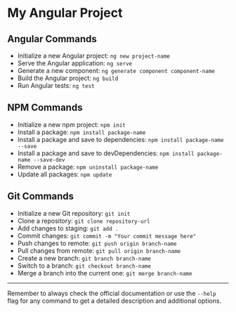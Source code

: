 # My Angular Project

## Angular Commands

- Initialize a new Angular project: `ng new project-name`
- Serve the Angular application: `ng serve`
- Generate a new component: `ng generate component component-name`
- Build the Angular project: `ng build`
- Run Angular tests: `ng test`

## NPM Commands

- Initialize a new npm project: `npm init`
- Install a package: `npm install package-name`
- Install a package and save to dependencies: `npm install package-name --save`
- Install a package and save to devDependencies: `npm install package-name --save-dev`
- Remove a package: `npm uninstall package-name`
- Update all packages: `npm update`

## Git Commands

- Initialize a new Git repository: `git init`
- Clone a repository: `git clone repository-url`
- Add changes to staging: `git add .`
- Commit changes: `git commit -m "Your commit message here"`
- Push changes to remote: `git push origin branch-name`
- Pull changes from remote: `git pull origin branch-name`
- Create a new branch: `git branch branch-name`
- Switch to a branch: `git checkout branch-name`
- Merge a branch into the current one: `git merge branch-name`

---

Remember to always check the official documentation or use the `--help` flag for any command to get a detailed description and additional options.
